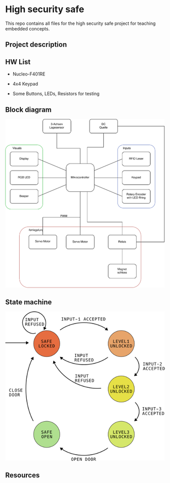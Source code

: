 # High security safe

This repo contains all files for the high security safe project for teaching embedded concepts.


## Project description


## HW List

- Nucleo-F401RE
- 4x4 Keypad

- Some Buttons, LEDs, Resistors for testing

## Block diagram

![Block diagram for the safe](assets/safe-block-diagram.svg)

## State machine

![Finite State Machine for the safe](assets/safe-state-diagram.png)


## Resources

